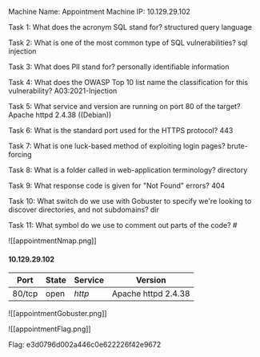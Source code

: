 Machine Name: Appointment
Machine IP: 10.129.29.102

Task 1: What does the acronym SQL stand for? structured query language

Task 2: What is one of the most common type of SQL vulnerabilities? sql injection

Task 3: What does PII stand for? personally identifiable information

Task 4: What does the OWASP Top 10 list name the classification for this vulnerability? A03:2021-Injection

Task 5: What service and version are running on port 80 of the target? Apache httpd 2.4.38 ((Debian))
 
Task 6: What is the standard port used for the HTTPS protocol? 443

Task 7: What is one luck-based method of exploiting login pages? brute-forcing

Task 8: What is a folder called in web-application terminology? directory

Task 9: What response code is given for "Not Found" errors? 404

Task 10: What switch do we use with Gobuster to specify we're looking to discover directories, and not subdomains? dir

Task 11: What symbol do we use to comment out parts of the code? #

![[appointmentNmap.png]]

#### 10.129.29.102

| Port | State | Service | Version |
|------|-------|---------|---------|
| 80/tcp | open | *http* | Apache httpd 2.4.38 |

![[appointmentGobuster.png]]

![[appointmentFlag.png]]

Flag: e3d0796d002a446c0e622226f42e9672
